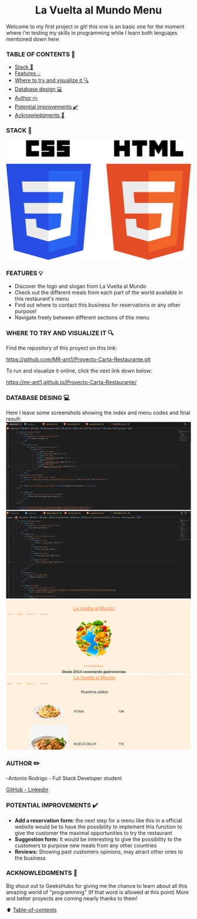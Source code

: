 # <center>La Vuelta al Mundo Menu
Welcome to my first project in git! this one is an basic one for the moment where i'm testing my skills in programming while I learn both lenguajes mentioned down here

### TABLE OF CONTENTS :open_file_folder: 
- [Stack :wrench:](#Stack-)
- [Features :bulb:](#Features-)
- [Where to try and visualize it :mag:](#Where-to-try-and-visualize-it-) 
- [Database design :computer:](#Database-design-)
- [Author :pencil2:](#Author-)
- [Potential improvements :heavy_check_mark:](#Potential-improvements-)
- [Acknowledgments :raised_hands:][def]

### STACK :wrench:
![Alt text](./img/CSS3_and_HTML5_logos_and_wordmarks.svg.png)

### FEATURES :bulb:

- Discover the logo and slogan from La Vuelta al Mundo
- Check out the different meals from each part of the world available in this restaurant's menu <br>
- Find out where to contact this business for reservations or any other purpose! <br>
- Navigate freely between different sections of this menu

### WHERE TO TRY AND VISUALIZE IT :mag: 

Find the repository of this proyect on this link:

https://github.com/MR-ant1/Proyecto-Carta-Restaurante.git

To run and visualize it online, click the next link down below:

https://mr-ant1.github.io/Proyecto-Carta-Restaurante/

### DATABASE DESING :computer:

Here I leave some screenshots showing the index and menu codes and final result:
![Alt text](<img/Captura de pantalla 2024-01-31 154557.png>)
![Alt text](<img/Captura de pantalla 2024-01-31 154623.png>)
![Alt text](<img/Captura de pantalla 2024-01-31 154644.png>)
![Alt text](<img/Captura de pantalla 2024-01-31 154703.png>)
### AUTHOR :pencil2:
-Antonio Rodrigo - Full Stack Developer student

<a href="https://github.com/MR-ant1">GitHub - <a href="https://www.linkedin.com/in/antonio-rodrigo-camacho-306b60205?lipi=urn%3Ali%3Apage%3Ad_flagship3_profile_view_base_contact_details%3BbZw124AlRu2kGWtATXloag%3D%3D">Linkedin</a>

### POTENTIAL IMPROVEMENTS :heavy_check_mark: 

- <strong> Add a reservation form:</strong> the next step for a menu like this in a official website would be to have the possibility to implement this function to give the customer the maximal opportunities to try the restaurant <br>
- <strong> Suggestion form:</strong> It would be interesting to give the possibility to the customers to purpose new meals from any other countries <br>
- <strong>Reviews:</strong> Showing past customers opinions, may atract other ones to the business <br>

### ACKNOWLEDGMENTS :raised_hands:

Big shout out to GeeksHubs for giving me the chance to learn about all this amazing world of "programming" (If that word is allowed at this point)
More and better proyects are coming nearly thanks to them!

[def]: #Acknowledgments-

:arrow_up: [Table-of-contents](#table-of-contents-open_file_folder)


